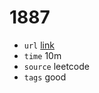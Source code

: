 # 1887
- `url` [link](https://leetcode.com/problems/reduction-operations-to-make-the-array-elements-equal/description/?envType=daily-question&envId=2023-11-19)
- `time` 10m
- `source` leetcode
- `tags` good
